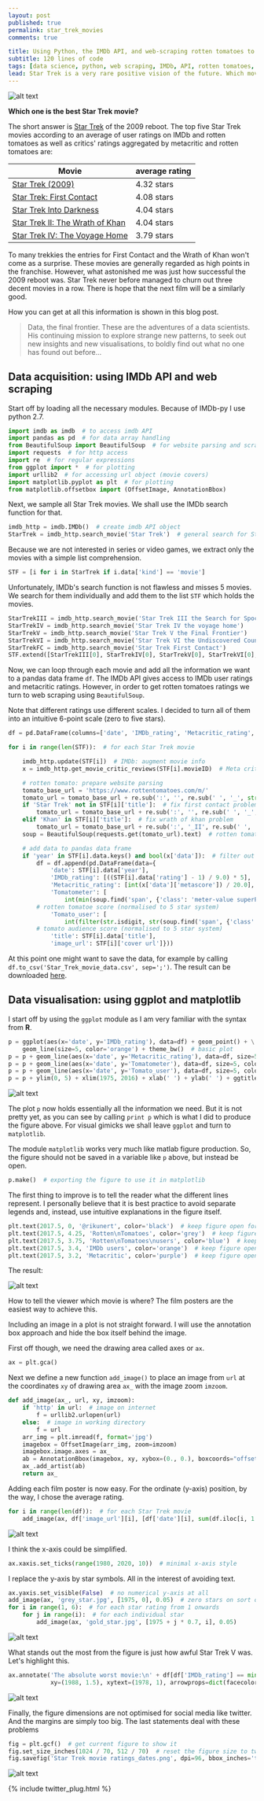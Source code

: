 ```yaml
---
layout: post
published: true
permalink: star_trek_movies
comments: true

title: Using Python, the IMDb API, and web-scraping rotten tomatoes to find the best Star Trek movie
subtitle: 120 lines of code 
tags: [data science, python, web scraping, IMDb, API, rotten tomatoes, metacritic, visualisation, ggplot, matplotlib]
lead: Star Trek is a very rare positive vision of the future. Which movie captures the audience the most with this hopeful message? I learned python to sample all the movie ratings I could find in order to answer this question. If you follow this guide, so can you.
---
```


![alt text](https://github.com/rikunert/Star_Trek_ratings/raw/master/Star_Trek_movie_ratings_dates.png "The final figure")

<!--excerpt-->

**Which one is the best Star Trek movie?** 

The short answer is [Star Trek](http://www.imdb.com/title/tt0796366/) of the 2009 reboot. 
The top five Star Trek movies according to an average of user ratings on IMDb and rotten tomatoes as well as
critics' ratings aggregated by metacritic and rotten tomatoes are:  

Movie | average rating
--------|----------
[Star Trek (2009)]((http://www.imdb.com/title/tt0796366/)) | 4.32 stars
[Star Trek: First Contact]((http://www.imdb.com/title/tt0117731/?ref_=nv_sr_1)) | 4.08 stars
[Star Trek Into Darkness](http://www.imdb.com/title/tt1408101/) | 4.04 stars
[Star Trek II: The Wrath of Khan](http://www.imdb.com/title/tt0084726/?ref_=nv_sr_2) | 4.04 stars
[Star Trek IV: The Voyage Home](http://www.imdb.com/title/tt0092007/?ref_=fn_al_tt_1) | 3.79 stars

To many trekkies the entries for First Contact and the Wrath of Khan won't come as a surprise. 
These movies are generally regarded as high points in the franchise. 
However, what astonished me was just how successful the 2009 reboot was. 
Star Trek never before managed to churn out three decent movies in a row. 
There is hope that the next film will be a similarly good. 

How you can get at all this information is shown in this blog post. 

>Data, the final frontier. These are the adventures of a data scientists. 
>His continuing mission to explore strange new patterns, to seek out new insights and new visualisations,
>to boldly find out what no one has found out before...

## Data acquisition: using IMDb API and web scraping

Start off by loading all the necessary modules. Because of IMDb-py I use python 2.7. 
```python
import imdb as imdb  # to access imdb API
import pandas as pd  # for data array handling
from BeautifulSoup import BeautifulSoup  # for website parsing and scraping (rotten tomatoes)
import requests  # for http access
import re  # for regular expressions
from ggplot import *  # for plotting
import urllib2  # for accessing url object (movie covers)
import matplotlib.pyplot as plt  # for plotting
from matplotlib.offsetbox import (OffsetImage, AnnotationBbox)
```

Next, we sample all Star Trek movies. We shall use the IMDb search function for that. 
```python
imdb_http = imdb.IMDb()  # create imdb API object
StarTrek = imdb_http.search_movie('Star Trek')  # general search for Star Trek among movie and series titles
```
Because we are not interested in series or video games, we extract only the movies with a simple list comprehension.
```python
STF = [i for i in StarTrek if i.data['kind'] == 'movie']
```
Unfortunately, IMDb's search function is not flawless and misses 5 movies. 
We search for them individually and add them to the list `STF` which holds the movies.
```python
StarTrekIII = imdb_http.search_movie('Star Trek III the Search for Spock')
StarTrekIV = imdb_http.search_movie('Star Trek IV the voyage home')
StarTrekV = imdb_http.search_movie('Star Trek V the Final Frontier')
StarTrekVI = imdb_http.search_movie('Star Trek VI the Undiscovered Country')
StarTrekFC = imdb_http.search_movie('Star Trek First Contact')
STF.extend([StarTrekIII[0], StarTrekIV[0], StarTrekV[0], StarTrekVI[0], StarTrekFC[0]])
```
Now, we can loop through each movie and add all the information we want to a pandas data frame `df`.
The IMDb API gives access to IMDb user ratings and metacritic ratings. 
However, in order to get rotten tomatoes ratings we turn to web scraping using `BeautifulSoup`. 

Note that different ratings use different scales. 
I decided to turn all of them into an intuitive 6-point scale (zero to five stars).
```python
df = pd.DataFrame(columns=['date', 'IMDb_rating', 'Metacritic_rating', 'title', 'image_url'])  # initialise data frame

for i in range(len(STF)):  # for each Star Trek movie

    imdb_http.update(STF[i])  # IMDb: augment movie info
    x = imdb_http.get_movie_critic_reviews(STF[i].movieID)  # Meta critic

    # rotten tomato: prepare website parsing
    tomato_base_url = 'https://www.rottentomatoes.com/m/'
    tomato_url = tomato_base_url + re.sub(':', '', re.sub(' ', '_', str(STF[i]['title'])))
    if 'Star Trek' not in STF[i]['title']:  # fix first contact problem
        tomato_url = tomato_base_url + re.sub(':', '', re.sub(' ', '_', 'Star Trek ' + str(STF[i]['title'])))
    elif 'Khan' in STF[i]['title']:  # fix wrath of khan problem
        tomato_url = tomato_base_url + re.sub(':', '_II', re.sub(' ', '_', str(STF[i]['title'])))
    soup = BeautifulSoup(requests.get(tomato_url).text)  # rotten tomatoes: website parse tree

    # add data to pandas data frame
    if 'year' in STF[i].data.keys() and bool(x['data']):  # filter out movies in production and those without MC data
        df = df.append(pd.DataFrame(data={
            'date': STF[i].data['year'],
            'IMDb_rating': [((STF[i].data['rating'] - 1) / 9.0) * 5],  # normalised to 5 star system
            'Metacritic_rating': [int(x['data']['metascore']) / 20.0],  # normalised to 5 star system
            'Tomatometer': [
                int(min(soup.find('span', {'class': 'meter-value superPageFontColor'}).contents[0])) / 20.0],
        # rotten tomatoe score (normalised to 5 star system)
            'Tomato_user': [
                int(filter(str.isdigit, str(soup.find('span', {'class': 'superPageFontColor'}).contents[0]))) / 20.0],
        # tomato audience score (normalised to 5 star system)
            'title': STF[i].data['title'],
            'image_url': STF[i]['cover url']}))
```
At this point one might want to save the data, for example by calling `df.to_csv('Star_Trek_movie_data.csv', sep=';')`. 
The result can be downloaded [here](https://github.com/rikunert/Star_Trek_ratings/blob/master/Star_Trek_movie_data.csv).

## Data visualisation: using ggplot and matplotlib

I start off by using the `ggplot` module as I am very familiar with the syntax from **R**.

```python
p = ggplot(aes(x='date', y='IMDb_rating'), data=df) + geom_point() + \
    geom_line(size=5, color='orange') + theme_bw()  # basic plot
p = p + geom_line(aes(x='date', y='Metacritic_rating'), data=df, size=5, color='purple')
p = p + geom_line(aes(x='date', y='Tomatometer'), data=df, size=5, color='grey')
p = p + geom_line(aes(x='date', y='Tomato_user'), data=df, size=5, color='blue')
p = p + ylim(0, 5) + xlim(1975, 2016) + xlab(' ') + ylab(' ') + ggtitle('Star Trek movie ratings')  # make axes pretty
```

![alt text](https://github.com/rikunert/Star_Trek_ratings/raw/master/Star_Trek_movie_ratings_dates_interim1.png "Interim figure")

The plot `p` now holds essentially all the information we need. 
But it is not pretty yet, as you can see by calling `print p` which is what I did to produce the figure above.
For visual gimicks we shall leave `ggplot` and turn to `matplotlib`.

The module `matplotlib` works very much like matlab figure production. 
So, the figure should not be saved in a variable like `p` above, but instead be open.

```python
p.make()  # exporting the figure to use it in matplotlib
```
The first thing to improve is to tell the reader what the different lines represent.
I personally believe that it is best practice to avoid separate legends and, instead, use intuitive explanations in the figure itself.
```python
plt.text(2017.5, 0, '@rikunert', color='black')  # keep figure open for this to work
plt.text(2017.5, 4.25, 'Rotten\nTomatoes', color='grey')  # keep figure open for this to work
plt.text(2017.5, 3.75, 'Rotten\nTomatoes\nusers', color='blue')  # keep figure open for this to work
plt.text(2017.5, 3.4, 'IMDb users', color='orange')  # keep figure open for this to work
plt.text(2017.5, 3.2, 'Metacritic', color='purple')  # keep figure open for this to work
```
The result:

![alt text](https://github.com/rikunert/Star_Trek_ratings/raw/master/Star_Trek_movie_ratings_dates_interim2.png "Interim figure")

How to tell the viewer which movie is where?
The film posters are the easiest way to achieve this. 

Including an image in a plot is not straight forward. 
I will use the annotation box approach and hide the box itself behind the image.

First off though, we need the drawing area called axes or `ax`.
```python
ax = plt.gca()
```
Next we define a new function `add_image()` to place an image from `url` at the coordinates `xy` 
of drawing area `ax_` with the image zoom `imzoom`. 
```python
def add_image(ax_, url, xy, imzoom):
    if 'http' in url:  # image on internet
        f = urllib2.urlopen(url)
    else:  # image in working directory
        f = url
    arr_img = plt.imread(f, format='jpg')
    imagebox = OffsetImage(arr_img, zoom=imzoom)
    imagebox.image.axes = ax_
    ab = AnnotationBbox(imagebox, xy, xybox=(0., 0.), boxcoords="offset points", pad=-0.5)  # hide box behind image
    ax_.add_artist(ab)
    return ax_
```
Adding each film poster is now easy. For the ordinate (y-axis) position, by the way, I chose the average rating.
```python
for i in range(len(df)):  # for each Star Trek movie
    add_image(ax, df['image_url'][i], [df['date'][i], sum(df.iloc[i, 1:5]) / 4.0], 0.3)
```

![alt text](https://github.com/rikunert/Star_Trek_ratings/raw/master/Star_Trek_movie_ratings_dates_interim3.png "Interim figure")

I think the x-axis could be simplified.
```python
ax.xaxis.set_ticks(range(1980, 2020, 10))  # minimal x-axis style
```
I replace the y-axis by star symbols. All in the interest of avoiding text.
```python
ax.yaxis.set_visible(False)  # no numerical y-axis at all
add_image(ax, 'grey_star.jpg', [1975, 0], 0.05)  # zero stars on sort of y-axis
for i in range(1, 6):  # for each star rating from 1 onwards
    for j in range(i):  # for each individual star
        add_image(ax, 'gold_star.jpg', [1975 + j * 0.7, i], 0.05)
```

![alt text](https://github.com/rikunert/Star_Trek_ratings/raw/master/Star_Trek_movie_ratings_dates_interim4.png "Interim figure")

What stands out the most from the figure is just how awful Star Trek V was. Let's highlight this.
```python
ax.annotate('The absolute worst movie:\n' + df[df['IMDb_rating'] == min(df['IMDb_rating'])]['title'].iloc[0],
            xy=(1988, 1.5), xytext=(1978, 1), arrowprops=dict(facecolor='black', shrink=0.05))
```

![alt text](https://github.com/rikunert/Star_Trek_ratings/raw/master/Star_Trek_movie_ratings_dates_interim5.png "Interim figure")

Finally, the figure dimensions are not optimised for social media like twitter. 
And the margins are simply too big. The last statements deal with these problems 
```python
fig = plt.gcf()  # get current figure to show it
fig.set_size_inches(1024 / 70, 512 / 70)  # reset the figure size to twitter standard
fig.savefig('Star Trek movie ratings_dates.png', dpi=96, bbox_inches='tight')  # save figure
```
![alt text](https://github.com/rikunert/Star_Trek_ratings/raw/master/Star_Trek_movie_ratings_dates.png "The final figure")

{% include twitter_plug.html %}